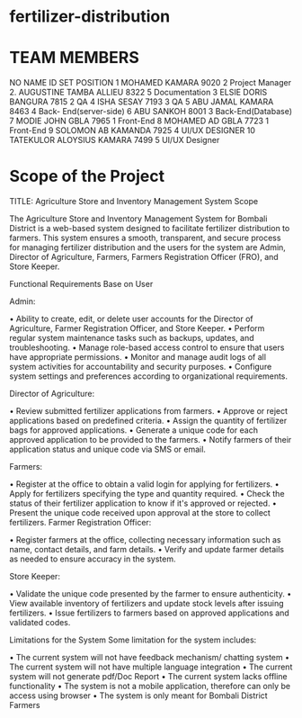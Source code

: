 # fertilizer-distribution
# TEAM MEMBERS
NO	NAME	ID	SET	POSITION
1	MOHAMED KAMARA	9020	2	Project Manager
2.	AUGUSTINE TAMBA
ALLIEU	8322	5	Documentation
3	ELSIE DORIS BANGURA	7815	2	QA
4	ISHA SESAY	7193	3	QA
5	ABU JAMAL KAMARA	8463	4	Back-
End(server-side)
6	ABU SANKOH	8001	3	Back-End(Database)
7	MODIE JOHN GBLA	7965	1	Front-End
8	MOHAMED AD GBLA	7723	1	Front-End
9	SOLOMON AB KAMANDA	7925	4	UI/UX DESIGNER
10	TATEKULOR ALOYSIUS
KAMARA	7499	5	UI/UX Designer
# Scope of the Project
TITLE:      Agriculture Store and Inventory Management System 
Scope

The Agriculture Store and Inventory Management System for Bombali District is a web-based system designed to facilitate fertilizer distribution to farmers. This system ensures a smooth, transparent, and secure process for managing fertilizer distribution and the users for the system are Admin, Director of Agriculture, Farmers, Farmers Registration Officer (FRO), and Store Keeper.

Functional Requirements Base on User

Admin:

•	Ability to create, edit, or delete user accounts for the Director of Agriculture, Farmer Registration Officer, and Store Keeper.
•	Perform regular system maintenance tasks such as backups, updates, and troubleshooting.
•	 Manage role-based access control to ensure that users have appropriate permissions.
•	 Monitor and manage audit logs of all system activities for accountability and security purposes.
•	 Configure system settings and preferences according to organizational requirements.

Director of Agriculture:

•	Review submitted fertilizer applications from farmers.
•	Approve or reject applications based on predefined criteria.
•	Assign the quantity of fertilizer bags for approved applications.
•	 Generate a unique code for each approved application to be provided to the farmers.
•	Notify farmers of their application status and unique code via SMS or email.

Farmers:

•	 Register at the office to obtain a valid login for applying for fertilizers.
•	Apply for fertilizers specifying the type and quantity required.
•	 Check the status of their fertilizer application to know if it's approved or rejected.
•	 Present the unique code received upon approval at the store to collect fertilizers.
Farmer Registration Officer:

•	 Register farmers at the office, collecting necessary information such as name, contact details, and farm details.
•	Verify and update farmer details as needed to ensure accuracy in the system.

Store Keeper:


•	 Validate the unique code presented by the farmer to ensure authenticity.
•	View available inventory of fertilizers and update stock levels after issuing fertilizers.
•	Issue fertilizers to farmers based on approved applications and validated codes.

Limitations for the System
Some limitation for the system includes:


•	The current system will not have feedback mechanism/ chatting system
•	The current system will not have multiple language integration
•	The current system will not generate pdf/Doc Report
•	The current system lacks offline functionality
•	The system is not a mobile application, therefore can only be access using browser
•	The system is only meant for Bombali District Farmers
